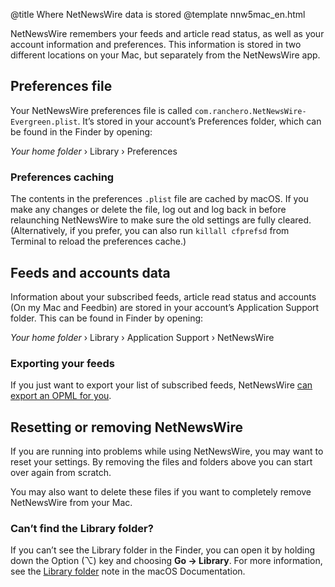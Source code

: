 @title Where NetNewsWire data is stored
@template nnw5mac_en.html

NetNewsWire remembers your feeds and article read status, as well as your account information and preferences. This information is stored in two different locations on your Mac, but separately from the NetNewsWire app.



Preferences file
----------------

Your NetNewsWire preferences file is called `com.ranchero.NetNewsWire-Evergreen.plist`. It’s stored in your account’s Preferences folder, which can be found in the Finder by opening:

*Your home folder* › Library › Preferences


### Preferences caching

The contents in the preferences `.plist` file are cached by macOS. If you make any changes or delete the file, log out and log back in before relaunching NetNewsWire to make sure the old settings are fully cleared. (Alternatively, if you prefer, you can also run `killall cfprefsd` from Terminal to reload the preferences cache.)



Feeds and accounts data
-----------------------

Information about your subscribed feeds, article read status and accounts (On my Mac and Feedbin) are stored in your account’s Application Support folder. This can be found in Finder by opening:

*Your home folder* › Library › Application Support › NetNewsWire


### Exporting your feeds

If you just want to export your list of subscribed feeds, NetNewsWire [can export an OPML for you](export-opml). 



Resetting or removing NetNewsWire
---------------------------------

If you are running into problems while using NetNewsWire, you may want to reset your settings. By removing the files and folders above you can start over again from scratch. 

You may also want to delete these files if you want to completely remove NetNewsWire from your Mac.


### Can’t find the Library folder?

If you can’t see the Library folder in the Finder, you can open it by holding down the Option (⌥) key and choosing **Go → Library**. For more information, see the [Library folder](https://support.apple.com/en-gb/guide/mac-help/aside/mh35934/10.14/mac/10.14) note in the macOS Documentation.